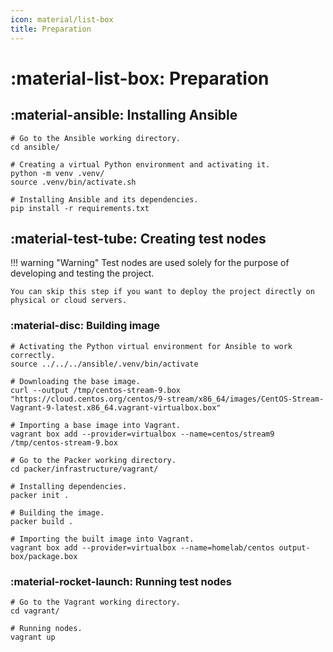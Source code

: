 ```yaml
---
icon: material/list-box
title: Preparation
---
```


# :material-list-box: Preparation

## :material-ansible: Installing Ansible

```shell
# Go to the Ansible working directory.
cd ansible/

# Creating a virtual Python environment and activating it.
python -m venv .venv/
source .venv/bin/activate.sh

# Installing Ansible and its dependencies.
pip install -r requirements.txt
```

## :material-test-tube: Creating test nodes

!!! warning "Warning"
    Test nodes are used solely for the purpose of developing and testing the project.

    You can skip this step if you want to deploy the project directly on physical or cloud servers.

### :material-disc: Building image

```shell
# Activating the Python virtual environment for Ansible to work correctly.
source ../../../ansible/.venv/bin/activate

# Downloading the base image.
curl --output /tmp/centos-stream-9.box "https://cloud.centos.org/centos/9-stream/x86_64/images/CentOS-Stream-Vagrant-9-latest.x86_64.vagrant-virtualbox.box"

# Importing a base image into Vagrant.
vagrant box add --provider=virtualbox --name=centos/stream9 /tmp/centos-stream-9.box

# Go to the Packer working directory.
cd packer/infrastructure/vagrant/

# Installing dependencies.
packer init .

# Building the image.
packer build .

# Importing the built image into Vagrant.
vagrant box add --provider=virtualbox --name=homelab/centos output-box/package.box 
```

### :material-rocket-launch: Running test nodes

```shell
# Go to the Vagrant working directory.
cd vagrant/

# Running nodes.
vagrant up
```
